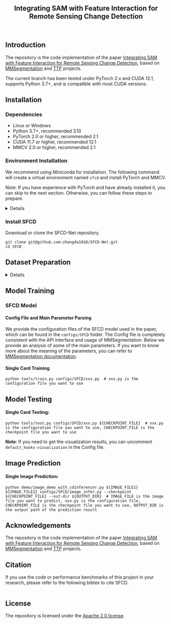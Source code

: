 <div align="center">
    <h2>
        Integrating SAM with Feature Interaction for Remote Sensing Change Detection
    </h2>
</div>

[//]: # (<div align="center">)

[//]: # (  <img src="resources/RSPrompter.png" width="800"/>)

[//]: # (</div>)

<div align="center">
&nbsp;&nbsp;&nbsp;&nbsp;
</div>

<div align="center">

</div>

## Introduction

The repository is the code implementation of the paper [ Integrating SAM with Feature Interaction for Remote Sensing Change Detection](1), based on [MMSegmentation](https://github.com/open-mmlab/mmsegmentation) and [TTP](https://github.com/KyanChen/TTP) projects.

The current branch has been tested under PyTorch 2.x and CUDA 12.1, supports Python 3.7+, and is compatible with most CUDA versions.



## Installation

### Dependencies

- Linux or Windows
- Python 3.7+, recommended 3.10
- PyTorch 2.0 or higher, recommended 2.1
- CUDA 11.7 or higher, recommended 12.1
- MMCV 2.0 or higher, recommended 2.1

### Environment Installation

We recommend using Miniconda for installation. The following command will create a virtual environment named `sfcd` and install PyTorch and MMCV.

Note: If you have experience with PyTorch and have already installed it, you can skip to the next section. Otherwise, you can follow these steps to prepare.

<details>

**Step 0**: Install [Miniconda](https://docs.conda.io/projects/miniconda/en/latest/index.html).

**Step 1**: Create a virtual environment named `sfcd` and activate it.

```shell
conda create -n sfcd python=3.10 -y
conda activate sfcd
```

**Step 2**: Install [PyTorch2.1.x](https://pytorch.org/get-started/locally/).

Linux/Windows:
```shell
pip install torch==2.1.2 torchvision==0.16.2 torchaudio==2.1.2 --index-url https://download.pytorch.org/whl/cu121
```
Or

```shell
conda install pytorch==2.1.2 torchvision==0.16.2 torchaudio==2.1.2 pytorch-cuda=12.1 -c pytorch -c nvidia
```

**Step 3**: Install [MMCV2.1.x](https://mmcv.readthedocs.io/en/latest/get_started/installation.html).

```shell
pip install -U openmim
mim install mmcv==2.1.0
```

**Step 4**: Install other dependencies.

```shell
pip install -U wandb einops importlib peft==0.8.2 scipy ftfy prettytable torchmetrics==1.3.1 transformers==4.38.1
```


</details>

### Install SFCD


Download or clone the SFCD-Net repository.

```shell
git clone git@github.com:zhangda1018/SFCD-Net.git
cd SFCD
```

## Dataset Preparation

<details>

### Levir-CD Change Detection Dataset

#### Dataset Download

- Image and label download address: [Levir-CD](https://chenhao.in/LEVIR/).

#### Organization Method

You can also choose other sources to download the data, but you need to organize the dataset in the following format:

```
${DATASET_ROOT} # Dataset root directory, for example: /home/username/data/levir-cd
├── train
│   ├── A
│   ├── B
│   └── label
├── val
│   ├── A
│   ├── B
│   └── label
└── test
    ├── A
    ├── B
    └── label
```

Note: In the project folder, we provide a folder named `data`, which contains an example of the organization method of the above dataset.

### Other Datasets

If you want to use other datasets, you can refer to [MMSegmentation documentation](https://mmsegmentation.readthedocs.io/zh-cn/latest/user_guides/2_dataset_prepare.html) to prepare the datasets.
</details>

## Model Training

### SFCD Model

#### Config File and Main Parameter Parsing

We provide the configuration files of the SFCD model used in the paper, which can be found in the `configs/SFCD` folder. The Config file is completely consistent with the API interface and usage of MMSegmentation. Below we provide an analysis of some of the main parameters. If you want to know more about the meaning of the parameters, you can refer to [MMSegmentation documentation](https://mmsegmentation.readthedocs.io/zh-cn/latest/user_guides/1_config.html).




#### Single Card Training

```shell
python tools/train.py configs/SFCD/xxx.py  # xxx.py is the configuration file you want to use
```


## Model Testing

#### Single Card Testing:

```shell
python tools/test.py configs/SFCD/xxx.py ${CHECKPOINT_FILE}  # xxx.py is the configuration file you want to use, CHECKPOINT_FILE is the checkpoint file you want to use
```


**Note**: If you need to get the visualization results, you can uncomment `default_hooks-visualization` in the Config file.


## Image Prediction

#### Single Image Prediction:

```shell
python demo/image_demo_with_cdinferencer.py ${IMAGE_FILE1} ${IMAGE_FILE2} configs/SFCD/image_infer.py --checkpoint ${CHECKPOINT_FILE} --out-dir ${OUTPUT_DIR}  # IMAGE_FILE is the image file you want to predict, xxx.py is the configuration file, CHECKPOINT_FILE is the checkpoint file you want to use, OUTPUT_DIR is the output path of the prediction result
```


## Acknowledgements

The repository is the code implementation of the paper [Integrating SAM with Feature Interaction for Remote Sensing Change Detection](1), based on [MMSegmentation](https://github.com/open-mmlab/mmsegmentation) and [TTP](https://github.com/KyanChen/TTP) projects.

## Citation

If you use the code or performance benchmarks of this project in your research, please refer to the following bibtex to cite SFCD.

```
```

## License

The repository is licensed under the [Apache 2.0 license](LICENSE).

